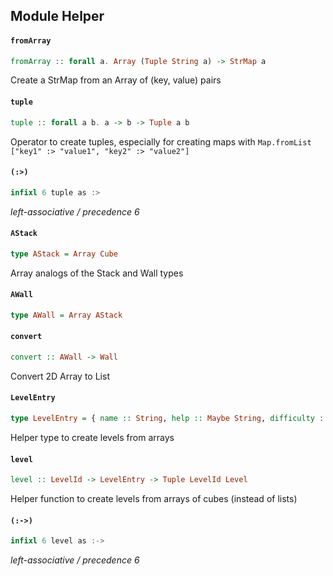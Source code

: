 ## Module Helper

#### `fromArray`

``` purescript
fromArray :: forall a. Array (Tuple String a) -> StrMap a
```

Create a StrMap from an Array of (key, value) pairs

#### `tuple`

``` purescript
tuple :: forall a b. a -> b -> Tuple a b
```

Operator to create tuples, especially for creating maps with
`Map.fromList ["key1" :> "value1", "key2" :> "value2"]`

#### `(:>)`

``` purescript
infixl 6 tuple as :>
```

_left-associative / precedence 6_

#### `AStack`

``` purescript
type AStack = Array Cube
```

Array analogs of the Stack and Wall types

#### `AWall`

``` purescript
type AWall = Array AStack
```

#### `convert`

``` purescript
convert :: AWall -> Wall
```

Convert 2D Array to List

#### `LevelEntry`

``` purescript
type LevelEntry = { name :: String, help :: Maybe String, difficulty :: Difficulty, initial :: AWall, target :: AWall }
```

Helper type to create levels from arrays

#### `level`

``` purescript
level :: LevelId -> LevelEntry -> Tuple LevelId Level
```

Helper function to create levels from arrays of cubes (instead of lists)

#### `(:->)`

``` purescript
infixl 6 level as :->
```

_left-associative / precedence 6_


